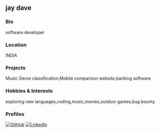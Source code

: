 ## jay dave

### Bio
software developer

### Location
INDIA

### Projects
Music Genre classification,Mobile comparison website,banking software


### Hobbies & Interests
exploring new languages,coding,music,movies,outdoor games,bug bounty

### Profiles
[![GitHub][github-img]](https://github.com/simson1) 
[![LinkedIn][twitter-img]](https://www.linkedin.com/in/jay-dave-664333161)
  
<!-- Don't edit the below 2 lines -->
[twitter-img]: https://i.imgur.com/rwYRqn6.png
[github-img]: https://i.imgur.com/9I6NRUm.png
